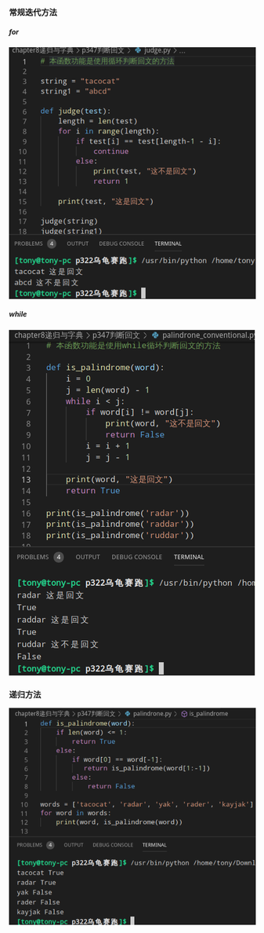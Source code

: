 ### 常规迭代方法
##### for
![judge.png](judge.png)
##### while
![palindrone_conventional.png](palindrone_conventional.png)

### 递归方法
![palindrone.png](palindrone.png)